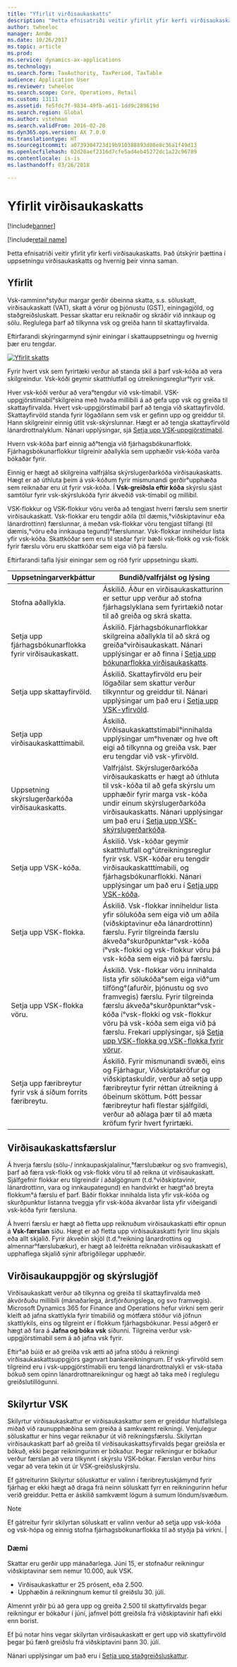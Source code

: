 ```yaml
---
title: "Yfirlit virðisaukaskatts"
description: "Þetta efnisatriði veitir yfirlit yfir kerfi virðisaukaskatts. Það útskýrir þættina í uppsetningu virðisaukaskatts og hvernig þeir vinna saman."
author: twheeloc
manager: AnnBe
ms.date: 10/26/2017
ms.topic: article
ms.prod: 
ms.service: dynamics-ax-applications
ms.technology: 
ms.search.form: TaxAuthority, TaxPeriod, TaxTable
audience: Application User
ms.reviewer: twheeloc
ms.search.scope: Core, Operations, Retail
ms.custom: 13111
ms.assetid: fe5fdc7f-9834-49fb-a611-1dd9c289619d
ms.search.region: Global
ms.author: vstehman
ms.search.validFrom: 2016-02-28
ms.dyn365.ops.version: AX 7.0.0
ms.translationtype: HT
ms.sourcegitcommit: a0739304723d19b910388893d08e8c36a1f49d13
ms.openlocfilehash: 02d28aef2316d7cfe5ad4eb45272dc1a22c96789
ms.contentlocale: is-is
ms.lasthandoff: 03/26/2018

---
```


# <a name="sales-tax-overview"></a>Yfirlit virðisaukaskatts

[!include[banner](../includes/banner.md)]

[!include[retail name](../includes/retail-name.md)]


Þetta efnisatriði veitir yfirlit yfir kerfi virðisaukaskatts. Það útskýrir þættina í uppsetningu virðisaukaskatts og hvernig þeir vinna saman.

<a name="overview"></a>Yfirlit
--------

Vsk-ramminn°styður margar gerðir óbeinna skatta, s.s. söluskatt, virðisaukaskatt (VAT), skatt á vörur og þjónustu (GST), einingagjöld, og staðgreiðsluskatt. Þessar skattar eru reiknaðir og skráðir við innkaup og sölu. Reglulega þarf að tilkynna vsk og greiða hann til skattayfirvalda. 

Eftirfarandi skýringarmynd sýnir einingar í skattauppsetningu og hvernig þær eru tengdar.

[![Yfirlit skatts](./media/taxoverview1-300x209.jpg)](./media/taxoverview1.jpg) 

Fyrir hvert vsk sem fyrirtæki verður að standa skil á þarf vsk-kóða að vera skilgreindur. Vsk-kóði geymir skatthlutfall og útreikningsreglur°fyrir vsk. 

Hver vsk-kóði verður að vera°tengdur við vsk-tímabil. VSK-uppgjörstímabil°skilgreina með hvaða millibili á að gefa upp vsk og greiða til skattayfirvalda. Hvert vsk-uppgjörstímabil þarf að tengja við skattayfirvöld. Skattayfirvöld standa fyrir lögaðilann sem vsk er gefinn upp og greiddur til. Hann skilgreinir einnig útlit vsk-skýrslunnar. Hægt er að tengja skattayfirvöld lánardrottnalyklum. Nánari upplýsingar, sjá [Setja upp VSK-uppgjörstímabil](tasks/set-up-sales-tax-settlement-periods.md).

Hvern vsk-kóða þarf einnig að°tengja við fjárhagsbókunarflokk. Fjárhagsbókunarflokkur tilgreinir aðallykla sem upphæðir vsk-kóða varða bókaðar fyrir. 

Einnig er hægt að skilgreina valfrjálsa skýrslugerðarkóða virðisaukaskatts. Hægt er að úthluta þeim á vsk-kóðum fyrir mismunandi gerðir°upphæða sem reiknaðar eru út fyrir vsk-kóða. Í **Vsk-greiðsla eftir kóða** skýrslu sjást samtölur fyrir vsk-skýrslukóða fyrir ákveðið vsk-tímabil og millibil. 

VSK-flokkur og VSK-flokkur vöru verða að tengjast hverri færslu sem snertir virðisaukaskatt. Vsk-flokkar eru tengdir aðila (til dæmis,°viðskiptavinur eða lánardrottinn) færslunnar, á meðan vsk-flokkar vöru tengjast tilfangi (til dæmis,°vöru eða innkaupa tegund)°færslunnar. Vsk-flokkar inniheldur lista yfir vsk-kóða. Skattkóðar sem eru til staðar fyrir bæði vsk-flokk og vsk-flokk fyrir færslu vöru eru skattkóðar sem eiga við þá færslu. 

Eftirfarandi tafla lýsir einingar sem og röð fyrir uppsetningu skatti.

| Uppsetningarverkþáttur                                                  | Bundið/valfrjálst og lýsing                                                                                                                                                                                                                                                                                         |
|-----------------------------------------------------------------|---------------------------------------------------------------------------------------------------------------------------------------------------------------------------------------------------------------------------------------------------------------------------------------------------------------------------|
| Stofna aðallykla.                                           | Áskilið. Áður en virðisaukaskatturinn er settur upp verður að stofna fjárhagslyklana sem fyrirtækið notar til að greiða og skrá skatta.                                                                                                                                                                             |
| Setja upp fjárhagsbókunarflokka fyrir virðisaukaskatt.                     | Áskilið. Fjárhagsbókunarflokkar skilgreina aðallykla til að skrá og greiða°virðisaukaskatt.   Nánari upplýsingar er að finna í [Setja upp bókunarflokka virðisaukaskatts](tasks/set-up-ledger-posting-groups-sales-tax.md).                                                                                 |
| Setja upp skattayfirvöld.                                   | Áskilið. Skattayfirvöld eru þeir lögaðilar sem skattur verður tilkynntur og greiddur til.    Nánari upplýsingar um það eru í [Setja upp VSK-yfirvöld](tasks/set-up-sales-tax-authorities.md).                                                                                                                                          |
| Setja upp virðisaukaskatttímabil.                            | Áskilið. Virðisaukaskattstímabil°innihalda upplýsingar um°hvenær og hve oft eigi að tilkynna og greiða vsk. Þær eru tengdar við vsk-yfirvöld.                                                                                                                                                       |
| Uppsetning skýrslugerðarkóða virðisaukaskatts.                               | Valfrjálst. Skýrslugerðarkóða virðisaukaskatts er hægt að úthluta til vsk-kóða til að gefa skýrslu um upphæðir fyrir marga vsk-kóða undir einum skýrslugerðarkóða virðisaukaskatts. Nánari upplýsingar um það eru í [Setja upp VSK-skýrslugerðarkóða](tasks/set-up-sales-tax-reporting-codes.md).                                         |
| Setja upp VSK-kóða.                                         | Áskilið. Vsk-kóðar geymir skatthlutfall og°útreikningsreglur fyrir vsk. VSK-kóðar eru tengdir virðisaukaskatttímabili, og fjárhagsbókunarflokki. Nánari upplýsingar um það eru í [Setja upp VSK-kóða](tasks/set-up-sales-tax-codes.md).                                |
| Setja upp VSK-flokka.                                        | Áskilið. Vsk-flokkar inniheldur lista yfir sölukóða sem eiga við um aðila (viðskiptavinur eða lánardrottinn) færslu. Fyrir tilgreinda færslu ákveða°skurðpunktar°vsk-kóða í°vsk-flokki og vsk-flokkur vöru þá vsk-kóða sem eiga við þá færslu.                  |
| Setja upp VSK-flokka vöru.                                   | Áskilið. Vsk-flokkar vöru innihalda lista yfir sölukóða°sem eiga við°um tilföng°(afurðir, þjónustu og svo framvegis) færslu. Fyrir tilgreinda færslu ákveða°skurðpunktar°vsk-kóða í°vsk-flokki og vsk-flokkur vöru þá vsk-kóða sem eiga við þá færslu. Frekari upplýsingar, sjá [Setja upp VSK-flokka og VSK-flokka fyrir vörur](tasks/set-up-sales-tax-groups-item-sales-tax-groups.md). |
| Setja upp færibreytur fyrir vsk á síðum forrits færibreytu. | Áskilið. Fyrir mismunandi svæði, eins og Fjárhagur, Viðskiptakröfur og viðskiptaskuldir, verður að setja upp færibreytur fyrir réttan útreikning á óbeinum sköttum. Þótt þessar færibreytur hafi flestar sjálfgildi, verður að aðlaga þær til að mæta kröfum fyrir hvert fyrirtæki.                                          |

## <a name="sales-tax-on-transactions"></a>Virðisaukaskattsfærslur
Á hverja færslu (sölu-/ innkaupaskjalalínur,°færslubækur og svo framvegis), þarf að færa vsk-flokk og vsk-flokk vöru til að reikna út virðisaukaskatt. Sjálfgefnir flokkar eru tilgreindir í aðalgögnum (t.d.°viðskiptavinir, lánardrottinn, vara og innkaupategund) en handvirkt er hægt°að breyta flokkum°á færslu ef þarf. Báðir flokkar innihalda lista yfir vsk-kóða og skurðpunktur listanna tveggja yfir vsk-kóða ákvarðar lista yfir viðeigandi vsk-kóða fyrir færsluna. 

Á hverri færslu er hægt að fletta upp reiknuðum virðisaukaskatti eftir opnun á **Vsk-færslan** síðu. Hægt er að fletta upp virðisaukaskatti fyrir línu skjals eða allt skjalið. Fyrir ákveðin skjöl (t.d.°reikning lánardrottins og almennar°færslubækur), er hægt að leiðrétta reiknaðan virðisaukaskatt ef upphaflega skjalið sýnir afbrigðilegar upphæðir.

## <a name="sales-tax-settlement-and-reporting"></a>Virðisaukauppgjör og skýrslugjöf
Virðisaukaskatt verður að tilkynna og greiða til skattayfirvalda með ákvörðuðu millibili (mánaðarlega, ársfjórðungslega, og svo framvegis). Microsoft Dynamics 365 for Finance and Operations hefur virkni sem gerir kleift að jafna skattlykla fyrir tímabilið og mótfæra stöður við jöfnun skattlykils, eins og tilgreint er í flokkum fjárhagsbókunar. Þessi aðgerð er hægt að fara á **Jafna og bóka vsk** síðunni. Tilgreina verður vsk-uppgjörstímabil sem á að jafna vsk fyrir. 

Eftir°að búið er að greiða vsk ætti að jafna stöðu á reikningi virðisaukaskattsuppgjörs gagnvart bankareikningnum. Ef vsk-yfirvöld sem tilgreind eru í vsk-uppgjörstímabili eru tengd lánardrottnalykli er vsk-staða bókuð sem opinn lánardrottnareikningur og hægt að taka með í reglulegu greiðslutillögunni.

## <a name="conditional-sales-tax"></a>Skilyrtur VSK
Skilyrtur virðisaukaskattur er virðisaukaskattur sem er greiddur hlutfallslega miðað við raunupphæðina sem greiða á samkvæmt reikningi. Venjulegur söluskattur er hins vegar reiknaður út við reikningsfærslu. Skilyrtan virðisaukaskatt þarf að greiða til virðisaukaskattsyfirvalds þegar greiðsla er bókuð, ekki þegar reikningurinn er bókaður. Þegar reikningur er bókaður verður færslan að vera tilkynnt í skýrslu VSK-bókar. Færslan verður hins vegar að vera tekin út úr VSK-greiðsluskýrslu. 

Ef gátreiturinn Skilyrtur söluskattur er valinn í færibreytuskjámynd fyrir fjárhag er ekki hægt að draga frá neinn söluskatt fyrr en reikningurinn hefur verið greiddur. Þetta er áskilið samkvæmt lögum á sumum löndum/svæðum.

> [!NOTE]
> Ef gátreitur fyrir skilyrtan söluskatt er valinn verður að setja upp vsk-kóða og vsk-hópa og einnig stofna fjárhagsbókunarflokka til að styðja þá virkni. |

###  <a name="example"></a>Dæmi

Skattar eru gerðir upp mánaðarlega. Júní 15, er stofnaður reikningur viðskiptavinar sem nemur 10.000, auk VSK.
-   Virðisaukaskattur er 25 prósent, eða 2.500.
-   Upphæðin á reikningnum kemur til greiðslu 30. júlí.

Almennt yrðir þú að gera upp og greiða 2.500 til skattyfirvalds þegar reikningur er bókaður í júní, jafnvel þótt greiðsla frá viðskiptavinir hafi ekki enn borist. 

Ef þú notar hins vegar skilyrtan virðisaukaskatt er gert upp við skattyfirvöld þegar þú færð greiðslu frá viðskiptavini þann 30. júlí.


Nánari upplýsingar um það eru í [Setja upp staðgreiðsluskattur](tasks/set-up-withholding-tax.md).

